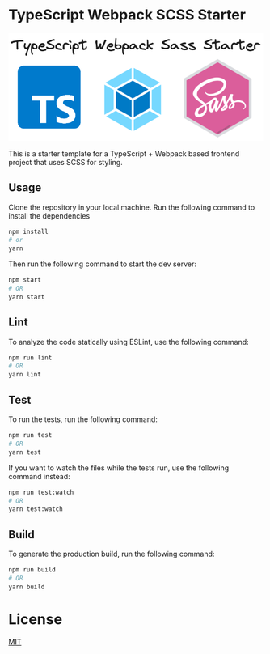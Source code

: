 # TypeScript Webpack SCSS Starter

<div>
  <img src="./src/assets/meta.png">
</div>

This is a starter template for a TypeScript + Webpack based frontend project that uses SCSS for styling. 

## Usage
Clone the repository in your local machine.
Run the following command to install the dependencies
```bash
npm install
# or
yarn
```

Then run the following command to start the dev server:
```bash
npm start
# OR
yarn start
```

## Lint
To analyze the code statically using ESLint, use the following command:
```bash
npm run lint
# OR
yarn lint
```

## Test
To run the tests, run the following command:
```bash
npm run test
# OR
yarn test
```
If you want to watch the files while the tests run, use the following command instead:
```bash
npm run test:watch
# OR
yarn test:watch
```

## Build
To generate the production build, run the following command:
```bash
npm run build
# OR
yarn build
```

# License
[MIT](LICENSE)

